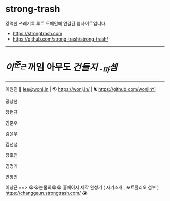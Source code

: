 # strong-trash

강력한 쓰레기톡 루트 도메인에 연결된 웹사이트입니다.

* https://strongtrash.com
* https://github.com/strong-trash/strong-trash/

---

# $이^{준_근}$ 꺼임 **아무도** $건들지$ $._마셈$

---

이원진 📧 lee@wonj.in | 🌎 https://wonj.in/ | 🐈 https://github.com/wonjinYi

공상현

장현규

김준우

김윤우

김선철

장호진

김명기

안창언

이창근  ==> 😭😭눈물의😭😭 홈페이지 제작 완성기 ( 자기소개 , 포트폴리오 첨부 ) https://changgeun.strongtrash.com/ 😭

